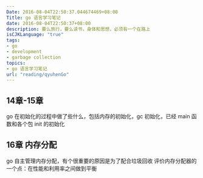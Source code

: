 ```yaml
---
Date: 2016-08-04T22:50:37.044674469+08:00
Title: go 语言学习笔记
date: 2016-08-04T22:50:37+08:00
description: 要么旅行，要么读书，身体和思想，必须有一个在路上
isCJKLanguage: "true"
tags:
- go
- development
- garbage collection
topics:
- go 语言学习笔记
url: "reading/qyuhenGo"
---
```


## 14章-15章
go 在初始化的过程中做了些什么，包括内存的初始化，gc 初始化，已经 main 函数和各个包 init 的初始化

## 16章 内存分配
go 自主管理内存分配，有个很重要的原因是为了配合垃圾回收
评价内存分配器的一个点：在性能和利用率之间做到平衡 

